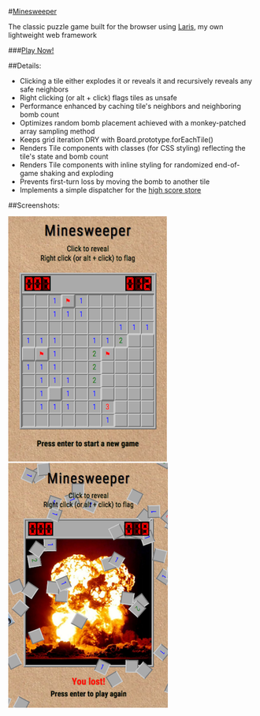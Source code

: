 #[Minesweeper][minesweeper]

The classic puzzle game built for the browser using [Laris][laris], my own lightweight web framework

###[Play Now!][minesweeper]

##Details:
* Clicking a tile either explodes it or reveals it and recursively reveals any safe neighbors
* Right clicking (or alt + click) flags tiles as unsafe
* Performance enhanced by caching tile's neighbors and neighboring bomb count
* Optimizes random bomb placement achieved with a monkey-patched array sampling method
* Keeps grid iteration DRY with Board.prototype.forEachTile()
* Renders Tile components with classes (for CSS styling) reflecting the tile's state and bomb count
* Renders Tile components with inline styling for randomized end-of-game shaking and exploding
* Prevents first-turn loss by moving the bomb to another tile
* Implements a simple dispatcher for the [high score store][score]

##Screenshots:

![gameplay]
![gameover]

[minesweeper]: http://minesweepers.herokuapp.com/
[laris]: http://github.com/composerinteralia/laris/

[gameplay]: ./docs/images/gameplay.png
[gameover]: ./docs/images/gameover.png

[score]: ./frontend/util/score_util.js
